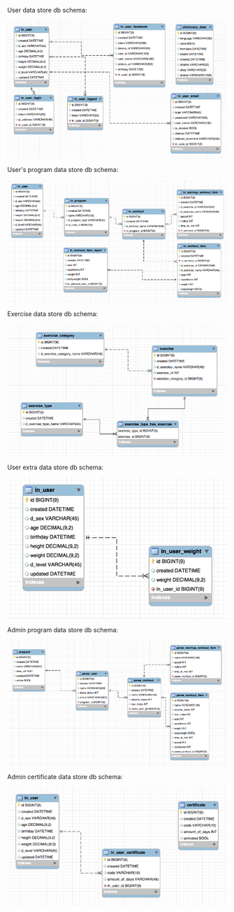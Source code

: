 User data store db schema:

![pt schema](pt-schema-login-v3.png)

User's program data store db schema:

![pt schema](pt-schema-program-v3.png)

Exercise data store db schema:

![pt schema](pt-schema-exercise-v3.png)

User extra data store db schema:

![pt schema](pt-schema-user-data-v1.png)

Admin program data store db schema:

![pt schema](pt-schema-program-data-v3.png)

Admin certificate data store db schema:

![pt schema](pt-schema-certificate-v1.png)
